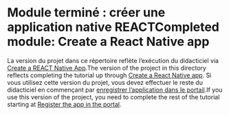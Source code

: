 # <a name="completed-module-create-a-react-native-app"></a><span data-ttu-id="ab149-101">Module terminé : créer une application native REACT</span><span class="sxs-lookup"><span data-stu-id="ab149-101">Completed module: Create a React Native app</span></span>

<span data-ttu-id="ab149-102">La version du projet dans ce répertoire reflète l’exécution du didacticiel via [Create a REACT Native App](https://docs.microsoft.com/graph/tutorials/react-native?tutorial-step=1).</span><span class="sxs-lookup"><span data-stu-id="ab149-102">The version of the project in this directory reflects completing the tutorial up through [Create a React Native app](https://docs.microsoft.com/graph/tutorials/react-native?tutorial-step=1).</span></span> <span data-ttu-id="ab149-103">Si vous utilisez cette version du projet, vous devez effectuer le reste du didacticiel en commençant par [enregistrer l’application dans le portail](https://docs.microsoft.com/graph/tutorials/react-native?tutorial-step=2).</span><span class="sxs-lookup"><span data-stu-id="ab149-103">If you use this version of the project, you need to complete the rest of the tutorial starting at [Register the app in the portal](https://docs.microsoft.com/graph/tutorials/react-native?tutorial-step=2).</span></span>
